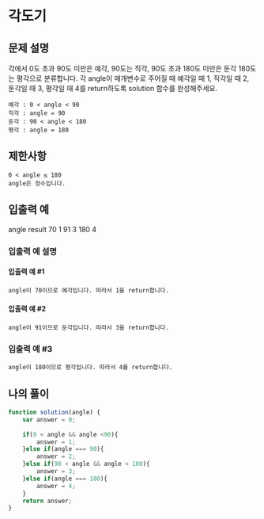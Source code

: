 #  각도기

## 문제 설명

각에서 0도 초과 90도 미만은 예각, 90도는 직각, 90도 초과 180도 미만은 둔각 180도는 평각으로 분류합니다. 각 angle이 매개변수로 주어질 때 예각일 때 1, 직각일 때 2, 둔각일 때 3, 평각일 때 4를 return하도록 solution 함수를 완성해주세요.

    예각 : 0 < angle < 90
    직각 : angle = 90
    둔각 : 90 < angle < 180
    평각 : angle = 180

## 제한사항

    0 < angle ≤ 180
    angle은 정수입니다.

## 입출력 예
angle 	result
70 	1
91 	3
180 	4

### 입출력 예 설명

#### 입출력 예 #1

    angle이 70이므로 예각입니다. 따라서 1을 return합니다.

#### 입출력 예 #2

    angle이 91이므로 둔각입니다. 따라서 3을 return합니다.

### 입출력 예 #3

    angle이 180이므로 평각입니다. 따라서 4를 return합니다.

## 나의 풀이 

```js
function solution(angle) {
    var answer = 0;
    
    if(0 < angle && angle <90){
        answer = 1;
    }else if(angle === 90){
        answer = 2;
    }else if(90 < angle && angle < 180){
        answer = 3;
    }else if(angle === 180){
        answer = 4;
    }
    return answer;
}

```
